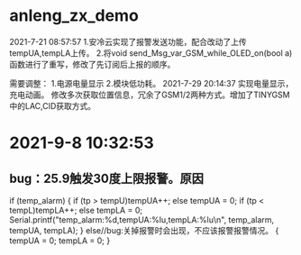# anleng_zx_demo
2021-7-21 08:57:57
1.安冷云实现了报警发送功能，配合改动了上传tempUA,tempLA上传。
2.将void send_Msg_var_GSM_while_OLED_on(bool a)函数进行了重写，修改了先订阅后上报的顺序。

需要调整：
1.电源电量显示
2.模块低功耗。
2021-7-29 20:14:37
实现电量显示，充电动画。
修改多次获取位置信息，冗余了GSM1/2两种方式。增加了TINYGSM中的LAC,CID获取方式。

# 2021-9-8 10:32:53
## bug：25.9触发30度上限报警。原因
 if (temp_alarm)
    {
      if (tp > tempU)tempUA++;
      else tempUA = 0;
      if (tp < tempL)tempLA++;
      else tempLA = 0;
      Serial.printf("temp_alarm:%d,tempUA:%lu,tempLA:%lu\n", temp_alarm, tempUA, tempLA);
    }
    else//bug:关掉报警时会出现，不应该报警报警情况。
    {
      tempUA = 0;
      tempLA = 0;
    }
